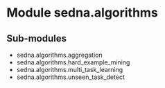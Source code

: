 Module sedna.algorithms
=======================

Sub-modules
-----------
* sedna.algorithms.aggregation
* sedna.algorithms.hard_example_mining
* sedna.algorithms.multi_task_learning
* sedna.algorithms.unseen_task_detect